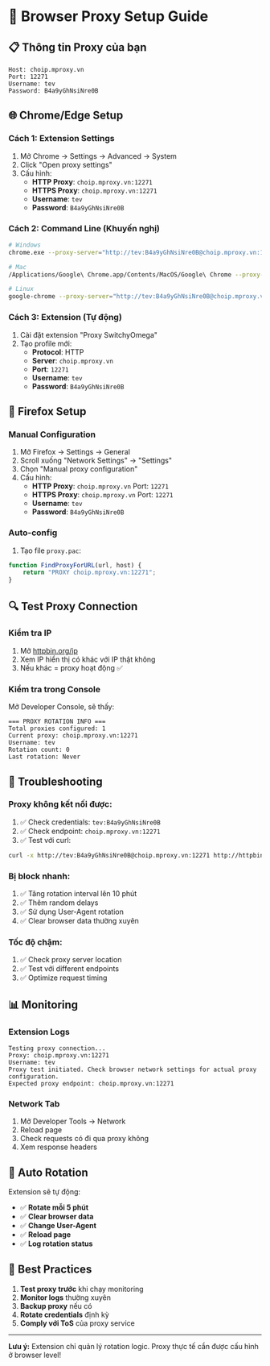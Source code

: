 # 🔧 Browser Proxy Setup Guide

## 📋 **Thông tin Proxy của bạn**

```
Host: choip.mproxy.vn
Port: 12271
Username: tev
Password: B4a9yGhNsiNre0B
```

## 🌐 **Chrome/Edge Setup**

### **Cách 1: Extension Settings**
1. Mở Chrome → Settings → Advanced → System
2. Click "Open proxy settings"
3. Cấu hình:
   - **HTTP Proxy**: `choip.mproxy.vn:12271`
   - **HTTPS Proxy**: `choip.mproxy.vn:12271`
   - **Username**: `tev`
   - **Password**: `B4a9yGhNsiNre0B`

### **Cách 2: Command Line (Khuyến nghị)**
```bash
# Windows
chrome.exe --proxy-server="http://tev:B4a9yGhNsiNre0B@choip.mproxy.vn:12271"

# Mac
/Applications/Google\ Chrome.app/Contents/MacOS/Google\ Chrome --proxy-server="http://tev:B4a9yGhNsiNre0B@choip.mproxy.vn:12271"

# Linux
google-chrome --proxy-server="http://tev:B4a9yGhNsiNre0B@choip.mproxy.vn:12271"
```

### **Cách 3: Extension (Tự động)**
1. Cài đặt extension "Proxy SwitchyOmega"
2. Tạo profile mới:
   - **Protocol**: HTTP
   - **Server**: `choip.mproxy.vn`
   - **Port**: `12271`
   - **Username**: `tev`
   - **Password**: `B4a9yGhNsiNre0B`

## 🦊 **Firefox Setup**

### **Manual Configuration**
1. Mở Firefox → Settings → General
2. Scroll xuống "Network Settings" → "Settings"
3. Chọn "Manual proxy configuration"
4. Cấu hình:
   - **HTTP Proxy**: `choip.mproxy.vn` Port: `12271`
   - **HTTPS Proxy**: `choip.mproxy.vn` Port: `12271`
   - **Username**: `tev`
   - **Password**: `B4a9yGhNsiNre0B`

### **Auto-config**
1. Tạo file `proxy.pac`:
```javascript
function FindProxyForURL(url, host) {
    return "PROXY choip.mproxy.vn:12271";
}
```

## 🔍 **Test Proxy Connection**

### **Kiểm tra IP**
1. Mở [httpbin.org/ip](https://httpbin.org/ip)
2. Xem IP hiển thị có khác với IP thật không
3. Nếu khác = proxy hoạt động ✅

### **Kiểm tra trong Console**
Mở Developer Console, sẽ thấy:
```
=== PROXY ROTATION INFO ===
Total proxies configured: 1
Current proxy: choip.mproxy.vn:12271
Username: tev
Rotation count: 0
Last rotation: Never
```

## 🚨 **Troubleshooting**

### **Proxy không kết nối được:**
1. ✅ Check credentials: `tev:B4a9yGhNsiNre0B`
2. ✅ Check endpoint: `choip.mproxy.vn:12271`
3. ✅ Test với curl:
```bash
curl -x http://tev:B4a9yGhNsiNre0B@choip.mproxy.vn:12271 http://httpbin.org/ip
```

### **Bị block nhanh:**
1. ✅ Tăng rotation interval lên 10 phút
2. ✅ Thêm random delays
3. ✅ Sử dụng User-Agent rotation
4. ✅ Clear browser data thường xuyên

### **Tốc độ chậm:**
1. ✅ Check proxy server location
2. ✅ Test với different endpoints
3. ✅ Optimize request timing

## 📊 **Monitoring**

### **Extension Logs**
```
Testing proxy connection...
Proxy: choip.mproxy.vn:12271
Username: tev
Proxy test initiated. Check browser network settings for actual proxy configuration.
Expected proxy endpoint: choip.mproxy.vn:12271
```

### **Network Tab**
1. Mở Developer Tools → Network
2. Reload page
3. Check requests có đi qua proxy không
4. Xem response headers

## 🔄 **Auto Rotation**

Extension sẽ tự động:
- ✅ **Rotate mỗi 5 phút**
- ✅ **Clear browser data**
- ✅ **Change User-Agent**
- ✅ **Reload page**
- ✅ **Log rotation status**

## 🎯 **Best Practices**

1. **Test proxy trước** khi chạy monitoring
2. **Monitor logs** thường xuyên
3. **Backup proxy** nếu có
4. **Rotate credentials** định kỳ
5. **Comply với ToS** của proxy service

---

**Lưu ý:** Extension chỉ quản lý rotation logic. Proxy thực tế cần được cấu hình ở browser level!
